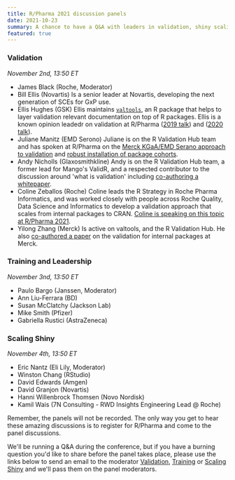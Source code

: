 ```yaml
---
title: R/Pharma 2021 discussion panels
date: 2021-10-23
summary: A chance to have a Q&A with leaders in validation, shiny scaling and training/leadership.
featured: true
---
```


### Validation
*November 2nd, 13:50 ET*  

- James Black (Roche, Moderator)  
- Bill Ellis (Novartis) Is a senior leader at Novartis, developing the next generation of SCEs for GxP use.
- Ellis Hughes (GSK) Ellis maintains [`valtools`](https://phuse-org.github.io/valtools/), an R package that helps to layer validation relevant documentation on top of R packages.  Ellis is a known opinion leadedr on validation at R/Pharma ([2019 talk](https://rinpharma.com/publication/rinpharma_122/)) and ([2020 talk](https://rinpharma.com/publication/rinpharma_145/])).
- Juliane Manitz (EMD Serono)  Juliane is on the R Validation Hub team and has spoken at R/Pharma on the [Merck KGaA/EMD Serano approach to validation](https://rinpharma.com/publication/rinpharma_193/) and [robust installation of package cohorts](https://rinpharma.com/publication/rinpharma_107/).
- Andy Nicholls (Glaxosmithkline) Andy is on the R Validation Hub team, a former lead for Mango's ValidR, and a respected contributor to the discussion around 'what is validation' including [co-authoring a whitepaper](https://www.pharmar.org/white-paper/).
- Coline Zeballos (Roche) Coline leads the R Strategy in Roche Pharma Informatics, and was worked closely with people across Roche Quality, Data Science and Informatics to develop a validation approach that scales from internal packages to CRAN. [Coline is speaking on this topic at R/Pharma 2021](https://rinpharma.com/publication/rinpharma_192/).
- Yilong Zhang (Merck) Is active on valtools, and the R Validation Hub. He also [co-authored a paper](https://www.lexjansen.com/phuse-us/2020/tt/TT12.pdf) on the validation for internal packages at Merck.

### Training and Leadership
*November 3nd, 13:50 ET*  

- Paulo Bargo (Janssen, Moderator)  
- Ann Liu-Ferrara (BD)
- Susan McClatchy (Jackson Lab)
- Mike Smith (Pfizer)
- Gabriella Rustici (AstraZeneca)

### Scaling Shiny
*November 4th, 13:50 ET*  

- Eric Nantz (Eli Lily, Moderator)
- Winston Chang (RStudio)
- David Edwards (Amgen)
- David Granjon (Novartis)
- Hanni Willenbrock Thomsen (Novo Nordisk)
- Kamil Wais (7N Consulting - RWD Insights Engineering Lead @ Roche)

Remember, the panels will not be recorded.  The only way you get to hear these amazing discussions is to register for R/Pharma and come to the panel discussions.

We'll be running a Q&A during the conference, but if you have a burning question you'd like to share before the panel takes place, please use the links below to send an email to the moderator [Validation](mailto:rinpharma-validation@altmails.com), [Training](mailto:info@rinpharma.com?subject=Training) or [Scaling Shiny](mailto:thercast@gmail.com) and we'll pass them on the panel moderators.
